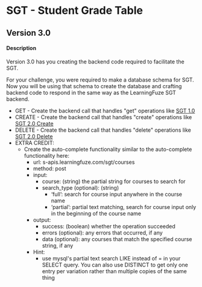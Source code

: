 # SGT - Student Grade Table

## Version 3.0
#### Description
Version 3.0 has you creating the backend code required to facilitate the SGT.

For your challenge, you were required to make a database schema for SGT.  Now you will be using that schema to create the database and crafting backend code to respond in the same way as the LearningFuze SGT backend.
- GET - Create the backend call that handles "get" operations like <a href="https://github.com/Learning-Fuze/SGT/tree/v1.0" target="_blank">SGT 1.0</a>
- CREATE - Create the backend call that handles "create" operations like  <a href="https://github.com/Learning-Fuze/SGT/tree/v2.0#scope" target="_blank">SGT 2.0 Create</a>
- DELETE - Create the backend call that handles "delete" operations like  <a href="https://github.com/Learning-Fuze/SGT/tree/v2.0#scope" target="_blank">SGT 2.0 Delete</a>
- EXTRA CREDIT:
  - Create the auto-complete functionality similar to the auto-complete functionality here:
    - url: s-apis.learningfuze.com/sgt/courses
    - method: post
    - input: 
      - course: (string) the partial string for courses to search for
      - search_type (optional): (string) 
        - ‘full’: search for course input anywhere in the course name
        - ‘partial’: partial text matching, search for course input only in the beginning of the course name
    - output: 
      - success: (boolean) whether the operation succeeded
      - errors (optional): any errors that occurred, if any
      - data (optional): any courses that match the specified course string, if any
    - Hint:
      - use mysql's partial text search LIKE instead of = in your SELECT query.  You can also use DISTINCT to get only one entry per variation rather than multiple copies of the same thing

